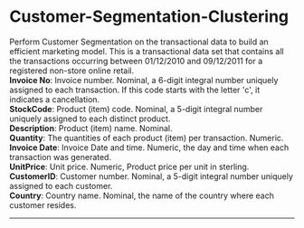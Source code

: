 # Customer-Segmentation-Clustering
Perform Customer Segmentation on the transactional data to build an efficient marketing model. This is a transactional data set that contains all the transactions occurring between 01/12/2010 and 09/12/2011 for a registered non-store online retail.</br>
<b>Invoice No</b>: Invoice number. Nominal, a 6-digit integral number uniquely assigned to each transaction. If this code starts with the letter 'c', it indicates a cancellation.</br>
<b>StockCode</b>: Product (item) code. Nominal, a 5-digit integral number uniquely assigned to each distinct product.</br>
<b>Description</b>: Product (item) name. Nominal.</br>
<b>Quantity</b>: The quantities of each product (item) per transaction. Numeric.</br>
<b>Invoice Date</b>: Invoice Date and time. Numeric, the day and time when each transaction was generated.</br>
<b>UnitPrice</b>: Unit price. Numeric, Product price per unit in sterling.</br>
<b>CustomerID</b>: Customer number. Nominal, a 5-digit integral number uniquely assigned to each customer.</br>
<b>Country</b>: Country name. Nominal, the name of the country where each customer resides.</br>
___________________________________________________________________________

